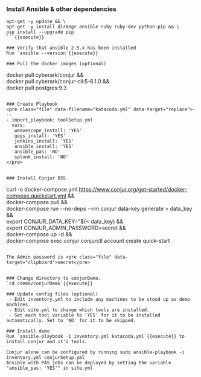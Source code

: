 
### Install Ansible & other dependencies
```
apt-get -y update && \
apt-get -y install dirmngr ansible ruby ruby-dev python-pip && \
pip install --upgrade pip 
```{{execute}}

### Verify that ansible 2.5.x has been installed 
Run `ansible --version`{{execute}}

### Pull the docker images (optional)

```
docker pull cyberark/conjur && \
docker pull cyberark/conjur-cli:5-6.1.0 && \
docker pull postgres:9.3
```{{execute}}

### Create Playbook
<pre class="file" data-filename="katacoda.yml" data-target="replace">---
- import_playbook: toolSetup.yml
  vars:
   weavescope_install: 'YES'
   gogs_install: 'YES'
   jenkins_install: 'YES'
   ansible_install: 'YES'
   ansible_pas: 'NO'
   splunk_install: 'NO'
</pre>


### Install Conjur OSS
```
curl -o docker-compose.yml https://www.conjur.org/get-started/docker-compose.quickstart.yml && \
docker-compose pull && \
docker-compose run --no-deps --rm conjur data-key generate > data_key && \
export CONJUR_DATA_KEY="$(< data_key) && \
export CONJUR_ADMIN_PASSWORD=secret && \
docker-compose up -d && \
docker-compose exec conjur conjurctl account create quick-start
```{{execute}}

The Admin password is <pre class="file" data-target="clipboard">secret</pre>


### Change directory to conjurDemo.
`cd cdemo/conjurDemo`{{execute}}

### Update config files (optional)
 - Edit inventory.yml to include any machines to be stood up as demo machines.
 - Edit site.yml to change which tools are installed. 
 - Set each tool variable to 'YES' for it to be installed automatically. Set to 'NO' for it to be skipped.

### Install demo
Run `ansible-playbook -i inventory.yml katacoda.yml`{{execute}} to install conjur and it's tools.

Conjur alone can be configured by running sudo ansible-playbook -i inventory.yml conjurSetup.yml
Ansible with PAS jobs can be deployed by setting the variable "ansible_pas: 'YES'" in site.yml
